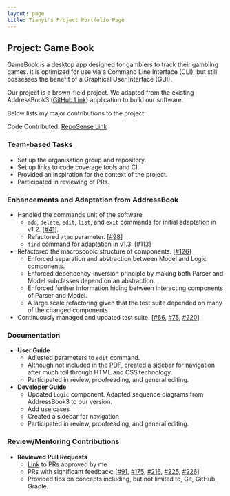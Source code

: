 ```yaml
---
layout: page
title: Tianyi's Project Portfolio Page
---
```


## Project: Game Book

GameBook is a desktop app designed for gamblers to track their gambling games. It is optimized for use via a Command
Line Interface (CLI), but still possesses the benefit of a Graphical User Interface (GUI).

Our project is a brown-field project. We adapted from the existing 
AddressBook3 ([GitHub Link](https://github.com/nus-cs2103-AY2122S1/tp)) application to build our software.


Below lists my major contributions to the project.

Code Contributed: [RepoSense Link](https://nus-cs2103-ay2122s1.github.io/tp-dashboard/?search=dannylty&sort=groupTitle&sortWithin=title&timeframe=commit&mergegroup=&groupSelect=groupByRepos&breakdown=true&checkedFileTypes=docs~functional-code~test-code~other&since=2021-09-17&tabOpen=true&tabType=authorship&tabAuthor=dannylty&tabRepo=AY2122S1-CS2103T-W13-3%2Ftp%5Bmaster%5D&authorshipIsMergeGroup=false&authorshipFileTypes=docs~functional-code~test-code~other&authorshipIsBinaryFileTypeChecked=false)

### **Team-based Tasks**
  * Set up the organisation group and repository.
  * Set up links to code coverage tools and CI.
  * Provided an inspiration for the context of the project.
  * Participated in reviewing of PRs.
### **Enhancements and Adaptation from AddressBook**
  * Handled the commands unit of the software
    * `add`, `delete`, `edit`, `list`, and `exit` commands for initial adaptation in v1.2.
  [[#41](https://github.com/AY2122S1-CS2103T-W13-3/tp/pull/41)].
    * Refactored `/tag` parameter. [[#98](https://github.com/AY2122S1-CS2103T-W13-3/tp/pull/98)]
    * `find` command for adaptation in v1.3. [[#113](https://github.com/AY2122S1-CS2103T-W13-3/tp/pull/113)]
  * Refactored the macroscopic structure of components. [[#126](https://github.com/AY2122S1-CS2103T-W13-3/tp/pull/126)]
    * Enforced separation and abstraction between Model and Logic components.
    * Enforced dependency-inversion principle by making both Parser and Model subclasses depend on
    an abstraction.
    * Enforced further information hiding between interacting components of Parser and Model.
    * A large scale refactoring given that the test suite depended on many of the changed components.
  * Continuously managed and updated test suite. [[#66](https://github.com/AY2122S1-CS2103T-W13-3/tp/pull/66/files),
[#75](https://github.com/AY2122S1-CS2103T-W13-3/tp/pull/75), [#220](https://github.com/AY2122S1-CS2103T-W13-3/tp/pull/220)]

### **Documentation**
* **User Guide**
  * Adjusted parameters to `edit` command.
  * Although not included in the PDF, created a sidebar for navigation after much toil through HTML and CSS technology.
  * Participated in review, proofreading, and general editing.
* **Developer Guide**
  * Updated `Logic` component. Adapted sequence diagrams from AddressBook3 to our version.
  * Add use cases
  * Created a sidebar for navigation
  * Participated in review, proofreading, and general editing.

### Review/Mentoring Contributions
* **Reviewed Pull Requests**
  * [Link](https://github.com/AY2122S1-CS2103T-W13-3/tp/pulls?q=is%3Apr+reviewed-by%3Adannylty+) to PRs approved by me
  * PRs with significant feedback: [[#91](https://github.com/AY2122S1-CS2103T-W13-3/tp/pull/91),
  [#175](https://github.com/AY2122S1-CS2103T-W13-3/tp/pull/175),
  [#216](https://github.com/AY2122S1-CS2103T-W13-3/tp/pull/216),
  [#225](https://github.com/AY2122S1-CS2103T-W13-3/tp/pull/225),
  [#226](https://github.com/AY2122S1-CS2103T-W13-3/tp/pull/226)]
  * Provided tips on concepts including, but not limited to, Git, GitHub, Gradle.